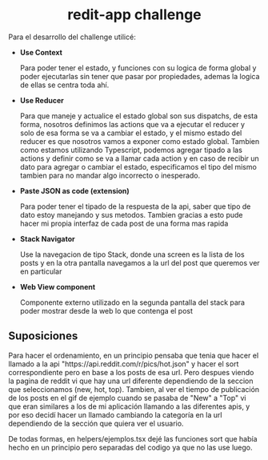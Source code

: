 <h1 align="center">redit-app challenge</h1>
<p>Para el desarrollo del challenge utilicé: </p>
<ul>
  <li>
    <strong>Use Context</strong>
    <p>Para poder tener el estado, y funciones con su logica de forma global y poder ejecutarlas sin tener que pasar por propiedades, ademas la logica de ellas se centra toda ahí.</p>
  </li>
  <li>
    <strong> Use Reducer</strong>
    <p>Para que maneje y actualice el estado global son sus dispatchs, de esta forma, nosotros definimos las actions que va a ejecutar el reducer y solo de esa forma se va a cambiar el estado, y el mismo estado del reducer es que nosotros vamos a exponer como estado global.
Tambien como estamos utilizando Typescript, podemos agregar tipado a las actions y definir como se va a llamar cada action y en caso de recibir un dato para agregar o cambiar el estado, especificamos el tipo del mismo tambien para no mandar algo incorrecto o inesperado.</p>
  </li>
  <li>
    <strong>Paste JSON as code (extension)</strong>
    <p>Para poder tener el tipado de la respuesta de la api, saber que tipo de dato estoy manejando y sus metodos. Tambien gracias a esto pude hacer mi propia interfaz de cada post de una forma mas rapida</p>
  </li>
  <li>
    <strong>Stack Navigator</strong>
    <p>Use la navegacion de tipo Stack, donde una screen es la lista de los posts y en la otra pantalla navegamos a la url del post que queremos ver en particular</p>
  </li>
  <li>
    <strong>Web View component</strong>
    <p>
    Componente externo utilizado en la segunda pantalla del stack para poder mostrar desde la web lo que contenga el post
    </p>
  </li>
</ul>

<h2>Suposiciones</h2>
<p>Para hacer el ordenamiento, en un principio pensaba que tenia que hacer el llamado a la api "https://api.reddit.com/r/pics/hot.json" y hacer el sort correspondiente pero en base a los posts de esa url.
Pero despues viendo la pagina de reddit vi que hay una url diferente dependiendo de la seccion que seleccionamos (new, hot, top). Tambien,  al ver el tiempo de publicación de los posts en el gif de ejemplo cuando se pasaba de "New" a "Top" vi que eran similares a los de mi aplicación llamando a las diferentes apis, y por eso decidí hacer un llamado cambiando la categoría en la url dependiendo de la sección que quiera ver el usuario.
  
De todas formas, en helpers/ejemplos.tsx dejé las funciones sort que había hecho en un principio pero separadas del codigo ya que no las use luego.
</p>
